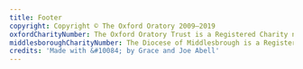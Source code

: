 ```yaml
---
title: Footer
copyright: Copyright © The Oxford Oratory 2009–2019
oxfordCharityNumber: The Oxford Oratory Trust is a Registered Charity number 1018455
middlesboroughCharityNumber: The Diocese of Middlesbrough is a Registered Charity number 233748
credits: 'Made with &#10084; by Grace and Joe Abell'
---
```


